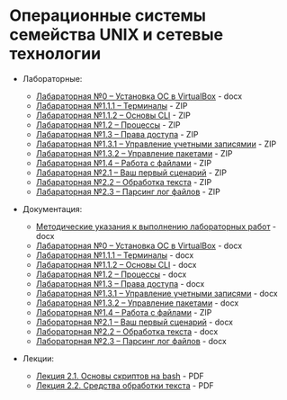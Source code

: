 # Операционные системы семейства UNIX и сетевые технологии

* Лабораторные:
	* [Лабараторная №0 – Установка ОС в VirtualBox](https://github.com/FlymeDllVa/FU/blob/master/Course%20I/UNIX/Laboratory/Лаба_0_ПИ18-1_Гриднев.docx) - docx
	* [Лабараторная №1.1.1 – Терминалы](https://github.com/FlymeDllVa/FU/blob/master/Course%20I/UNIX/Laboratory/Лаба_1.1.1_ПИ18-1_Гриднев.zip) - ZIP
	* [Лабараторная №1.1.2 – Основы CLI](https://github.com/FlymeDllVa/FU/blob/master/Course%20I/UNIX/Laboratory/Лаба_1.1.2_ПИ18-1_Гриднев.zip) - ZIP
	* [Лабараторная №1.2 – Процессы](https://github.com/FlymeDllVa/FU/blob/master/Course%20I/UNIX/Laboratory/Лаба_1.2_ПИ18-1_Гриднев.zip) - ZIP
	* [Лабараторная №1.3 – Права доступа](#) - ZIP
	* [Лабараторная №1.3.1 – Управление учетными записямии](#) - ZIP
	* [Лабараторная №1.3.2 – Управление пакетами](#) - ZIP
	* [Лабараторная №1.4 – Работа с файлами](#) - ZIP
	* [Лабараторная №2.1 – Ваш первый сценарий](#) - ZIP
	* [Лабараторная №2.2 – Обработка текста](#) - ZIP
	* [Лабараторная №2.3 – Парсинг лог файлов](#) - ZIP

* Документация:
	* [Методические указания к выполнению лабораторных работ](https://github.com/FlymeDllVa/FU/blob/master/Course%20I/UNIX/Documentation/Методические%20указания%20к%20выполнению%20лабораторных%20работ.docx) - docx
	* [Лабараторная №0 – Установка ОС в VirtualBox](https://github.com/FlymeDllVa/FU/blob/master/Course%20I/UNIX/Documentation/Лаба%200.%20Установка%20ОС%20в%20ВМ.docx) - docx
	* [Лабараторная №1.1.1 – Терминалы](https://github.com/FlymeDllVa/FU/blob/master/Course%20I/UNIX/Documentation/Лаба%201.1.1.%20Терминалы%20(срок%20-%2023.02.19).docx) - docx
	* [Лабараторная №1.1.2 – Основы CLI](https://github.com/FlymeDllVa/FU/blob/master/Course%20I/UNIX/Documentation/Лаба%201.1.2.%20Основы%20CLI%20(Срок%20-%2002.03.19).docx) - docx
	* [Лабараторная №1.2 – Процессы](https://github.com/FlymeDllVa/FU/blob/master/Course%20I/UNIX/Documentation/Лабораторная%201.2.%20Процессы.docx) - docx
	* [Лабараторная №1.3 – Права доступа](https://github.com/FlymeDllVa/FU/blob/master/Course%20I/UNIX/Documentation/Лабораторная%201.3.%20Права%20доступа.docx) - docx
	* [Лабараторная №1.3.1 – Управление учетными записями](#) - docx
	* [Лабараторная №1.3.2 – Управление пакетами](#) - docx
	* [Лабораторная №1.4 – Работа с файлами](https://github.com/FlymeDllVa/FU/blob/master/Course%20I/UNIX/Laboratory/Лаба_1.4_ПИ18-1_Гриднев.zip) - ZIP
	* [Лабораторная №2.1 – Ваш первый сценарий](#) - docx
	* [Лабораторная №2.2 – Обработка текста](#) - docx
	* [Лабораторная №2.3 – Парсинг лог файлов](#) - docx
	
* Лекции:
	* [Лекция 2.1. Основы скриптов на bash](https://github.com/FlymeDllVa/FU/blob/master/Course%20I/UNIX/Lectures/Лекция%202.1.%20Основы%20скриптов%20на%20bash.pdf) - PDF
	* [Лекция 2.2. Средства обработки текста](https://github.com/FlymeDllVa/FU/blob/master/Course%20I/UNIX/Lectures/Лекция%202.2.%20Средства%20обработки%20текста.pdf) - PDF